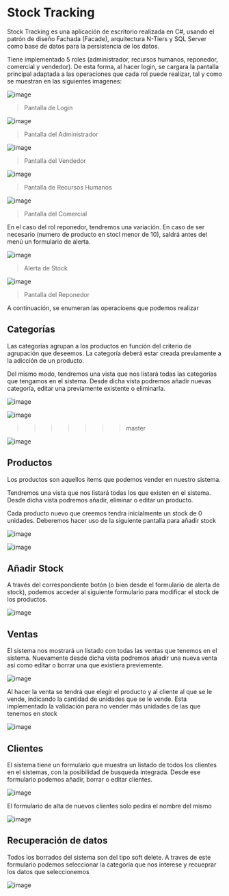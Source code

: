 # Stock Tracking

Stock Tracking es una aplicación de escritorio realizada en C#, usando el patrón de diseño Fachada (Facade), arquitectura N-Tiers y SQL Server como base de datos para la persistencia de los datos.

Tiene implementado 5 roles (administrador, recursos humanos, reponedor, comercial y vendedor). De esta forma, al hacer login, se cargara la pantalla principal adaptada a las operaciones que cada rol puede realizar, tal y como se muestran en las siguientes imagenes:

![image](./images/login.png "Pantalla de Login")
>Pantalla de Login

![image](./images/main_admin.png "Pantalla del Administrador")
>Pantalla del Administrador

![image](./images/main_vededor.png "Pantalla del Vendedor")
>Pantalla del Vendedor

![image](./images/main_hr.png "Pantalla de Recursos Humanos")
>Pantalla de Recursos Humanos

![image](./images/main_comercial.png "Pantalla del Comercial")
>Pantalla del Comercial

En el caso del rol reponedor, tendremos una variación. En caso de ser necesario (numero de producto en stocl menor de 10), saldrá antes del menú un formulario de alerta.

![image](./images/Stock_alert.png "Alerta de Stock")
>Alerta de Stock

![image](./images/main_reponedor.png "Pantalla del Reponedor")
>Pantalla del Reponedor

A continuación, se enumeran las operacioens que podemos realizar

## Categorías

Las categorías agrupan a los productos en función del criterio de agrupación que deseemos. La categoría deberá estar creada previamente a la adicción de un producto. 

Del mismo modo, tendremos una vista que nos listará todas las categorías que tengamos en el sistema. Desde dicha vista podremos añadir nuevas categoría, editar una previamente existente o eliminarla.

![image](./images/categories_list.png "Listado de categorias")

![image](./images/List_categories.png "Listado de categorias")
>>>>>>> master

![image](./images/new_category.png "Add categoria")

## Productos

Los productos son aquellos items que podemos vender en nuestro sistema.

Tendremos una vista que nos listará todas los que existen en el sistema. Desde dicha vista podremos añadir, eliminar o editar un producto.

Cada producto nuevo que creemos tendra inicialmente un stock de 0 unidades. Deberemos hacer uso de la siguiente pantalla para añadir stock

![image](./images/products_list.png "Listado de productos")

![image](./images/new_product.png "Add producto")

## Añadir Stock

A través del correspondiente botón (o bien desde el formulario de alerta de stock), podemos acceder al siguiente formulario para modificar el stock de los productos.

![image](./images/add_stock.png "Add Stock")

## Ventas

El sistema nos mostrará un listado con todas las ventas que tenemos en el sistema. Nuevamente desde dicha vista podremos añadir una nueva venta así como editar o borrar una que existiera previemente.

![image](./images/sales_list.png "Listado de ventas")

Al hacer la venta se tendrá que elegir el producto y al cliente al que se le vende, indicando la cantidad de unidades que se le vende. Esta implementado la validación para no vender más unidades de las que tenemos en stock

![image](./images/new_sale.png "Add venta")

## Clientes

El sistema tiene un formulario que muestra un listado de todos los clientes en el sistemas, con la posibilidad de busqueda integrada. Desde ese formulario podemos añadir, borrar o editar clientes.

![image](./images/customers_list.png "Listado de clientes")

El formulario de alta de nuevos clientes solo pedira el nombre del mismo

![image](./images/new_customer.png "Add cliente")

## Recuperación de datos

Todos los borrados del sistema son del tipo soft delete. A traves de este formulario podemos seleccionar la categoria que nos interese y recueprar los datos que seleccionemos

![image](./images/deleted_data.png "Recuperar datos")
